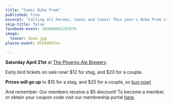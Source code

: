 ```yaml
---
title: "Comic Bike Prom"
published: true
excerpt: "Calling all heroes, toons and loons! This year's Bike Prom is all about you."
skip-title: false
facebook-event: 184868962283576
image:
  teaser: boom.jpg
plasso-event: KCD4VKGYnv

---
```


**Saturday April 21st** at [The Phoenix Ale Brewery](http://phoenixale.com/).


Early bird tickets on sale now! $12 for stag, and $20 for a couple.

**Prices will go up** to $15 for a stag, and $25 for a couple, so [buy now!](https://plasso.com/s/KCD4VKGYnv)

And remember: Our members receive a $5 discount! To become a member, or obtain your coupon code visit our membreship portal [here](https://plasso.com/s/9Tlekqlz7y).
